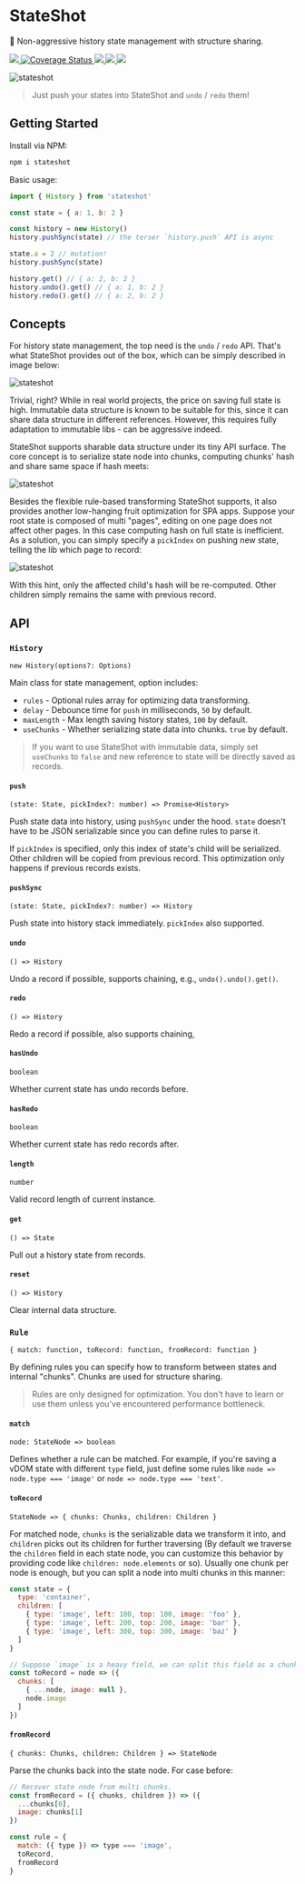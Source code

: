# StateShot
💾 Non-aggressive history state management with structure sharing.

<p>
  <a href="https://travis-ci.org/gaoding-inc/stateshot">
    <img src="https://travis-ci.org/gaoding-inc/stateshot.svg?branch=master"/>
  </a>
  <a href='https://coveralls.io/github/gaoding-inc/stateshot?branch=master'>
    <img src='https://coveralls.io/repos/github/gaoding-inc/stateshot/badge.svg?branch=master' alt='Coverage Status'/>
  </a>
  <a href="https://unpkg.com/stateshot/dist/stateshot.min.js">
    <img src="http://img.badgesize.io/https://unpkg.com/stateshot/dist/stateshot.min.js?compression=gzip&amp;label=size&amp;maxAge=300"/>
  </a>
  <a href="https://standardjs.com">
    <img src="https://img.shields.io/badge/code_style-standard-brightgreen.svg"/>
  </a>
  <a href="./package.json">
    <img src="https://img.shields.io/npm/v/stateshot.svg?maxAge=300&label=version&colorB=007ec6&maxAge=300"/>
  </a>
</p>

![stateshot](./resources/logo.png)

> Just push your states into StateShot and `undo` / `redo` them!


## Getting Started

Install via NPM:

```bash
npm i stateshot
```

Basic usage:

```js
import { History } from 'stateshot'

const state = { a: 1, b: 2 }

const history = new History()
history.pushSync(state) // the terser `history.push` API is async

state.a = 2 // mutation!
history.pushSync(state)

history.get() // { a: 2, b: 2 }
history.undo().get() // { a: 1, b: 2 }
history.redo().get() // { a: 2, b: 2 }
```

## Concepts
For history state management, the top need is the `undo` / `redo` API. That's what StateShot provides out of the box, which can be simply described in image below:

![stateshot](./resources/concept-1.png)

Trivial, right? While in real world projects, the price on saving full state is high. Immutable data structure is known to be suitable for this, since it can share data structure in different references. However, this requires fully adaptation to immutable libs - can be aggressive indeed.

StateShot supports sharable data structure under its tiny API surface. The core concept is to serialize state node into chunks, computing chunks' hash and share same space if hash meets:

![stateshot](./resources/concept-2.png)

Besides the flexible rule-based transforming StateShot supports, it also provides another low-hanging fruit optimization for SPA apps. Suppose your root state is composed of multi "pages", editing on one page does not affect other pages. In this case computing hash on full state is inefficient. As a solution, you can simply specify a `pickIndex` on pushing new state, telling the lib which page to record:

![stateshot](./resources/concept-3.png)

With this hint, only the affected child's hash will be re-computed. Other children simply remains the same with previous record.


## API

### `History`
`new History(options?: Options)`

Main class for state management, option includes:

* `rules` - Optional rules array for optimizing data transforming.
* `delay` - Debounce time for `push` in milliseconds, `50` by default.
* `maxLength` - Max length saving history states, `100` by default.
* `useChunks` - Whether serializing state data into chunks. `true` by default.

> If you want to use StateShot with immutable data, simply set `useChunks` to `false` and new reference to state will be directly saved as records.

#### `push`
`(state: State, pickIndex?: number) => Promise<History>`

Push state data into history, using `pushSync` under the hood. `state` doesn't have to be JSON serializable since you can define rules to parse it.

If `pickIndex` is specified, only this index of state's child will be serialized. Other children will be copied from previous record. This optimization only happens if previous records exists.

#### `pushSync`
`(state: State, pickIndex?: number) => History`

Push state into history stack immediately. `pickIndex` also supported.

#### `undo`
`() => History`

Undo a record if possible, supports chaining, e.g., `undo().undo().get()`.

#### `redo`
`() => History`

Redo a record if possible, also supports chaining,

#### `hasUndo`
`boolean`

Whether current state has undo records before.

#### `hasRedo`
`boolean`

Whether current state has redo records after.

#### `length`
`number`

Valid record length of current instance.

#### `get`
`() => State`

Pull out a history state from records.

#### `reset`
`() => History`

Clear internal data structure.


### `Rule`
`{ match: function, toRecord: function, fromRecord: function }`

By defining rules you can specify how to transform between states and internal "chunks". Chunks are used for structure sharing.

> Rules are only designed for optimization. You don't have to learn or use them unless you've encountered performance bottleneck.

#### `match`
`node: StateNode => boolean`

Defines whether a rule can be matched. For example, if you're saving a vDOM state with different `type` field, just define some rules like `node => node.type === 'image'` or `node => node.type === 'text'`.

#### `toRecord`
`StateNode => { chunks: Chunks, children: Children }`

For matched node, `chunks` is the serializable data we transform it into, and `children` picks out its children for further traversing (By default we traverse the `children` field in each state node, you can customize this behavior by providing code like `children: node.elements` or so). Usually one chunk per node is enough, but you can split a node into multi chunks in this manner:

```js
const state = {
  type: 'container',
  children: [
    { type: 'image', left: 100, top: 100, image: 'foo' },
    { type: 'image', left: 200, top: 200, image: 'bar' },
    { type: 'image', left: 300, top: 300, image: 'baz' }
  ]
}

// Suppose `image` is a heavy field, we can split this field as a chunk.
const toRecord = node => ({
  chunks: [
    { ...node, image: null },
    node.image
  ]
})
```

#### `fromRecord`
`{ chunks: Chunks, children: Children } => StateNode`

Parse the chunks back into the state node. For case before:

```js
// Recover state node from multi chunks.
const fromRecord = ({ chunks, children }) => ({
  ...chunks[0],
  image: chunks[1]
})

const rule = {
  match: ({ type }) => type === 'image',
  toRecord,
  fromRecord
}
```
